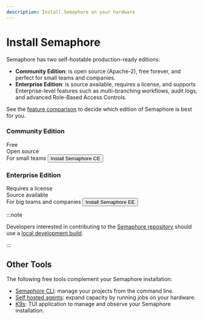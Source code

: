 ```yaml
---
description: Install Semaphore on your hardware
---
```


# Install Semaphore

Semaphore has two self-hostable production-ready editions: 

- **Community Edition**: is open source (Apache-2), free forever, and perfect for small teams and companies.
- **Enterprise Edition**: is source available, requires a license, and supports Enterprise-level features such as multi-branching workflows, audit logs, and advanced Role-Based Access Controls.

See the [feature comparison](./features) to decide which edition of Semaphore is best for you.

<Columns>
  <Column className='text--center'>
 <Card shadow='md' style={{marginBottom:10 + 'px'}}>
    <CardHeader>
      <h3>Community Edition</h3>
    </CardHeader>
    <CardBody>
          Free <br/>
          Open source<br/>
          For small teams
    </CardBody>
    <CardFooter>
      <a href="/CE/getting-started/install">
        <button className='button button--secondary button--block'>Install Semaphore CE</button>
      </a>
    </CardFooter>
  </Card>
  </Column>
  <Column className='text--center'>
 <Card shadow='md' style={{marginBottom:10 + 'px'}}>
    <CardHeader>
      <h3>Enterprise Edition</h3>
    </CardHeader>
    <CardBody>
          Requires a license <br/>
          Source available <br/>
          For big teams and companies
    </CardBody>
    <CardFooter>
      <a href="/EE/getting-started/install-overview">
        <button className='button button--secondary button--block'>Install Semaphore EE</button>
      </a>
    </CardFooter>
  </Card>
  </Column>
</Columns>

:::note

Developers interested in contributing to the [Semaphore repository](https://github.com/semaphoreio/semaphore) should use a [local development build](https://github.com/semaphoreio/semaphore/blob/main/LOCAL-DEVELOPMENT.md).

:::

## Other Tools

The following free tools complement your Semaphore installation:

- [Semaphore CLI](../reference/semaphore-cli): manage your projects from the command line.
- [Self hosted agents](../using-semaphore/self-hosted.md): expand capacity by running jobs on your hardware.
- [K9s](https://k9scli.io/): TUI application to manage and observe your Semaphore installation.
